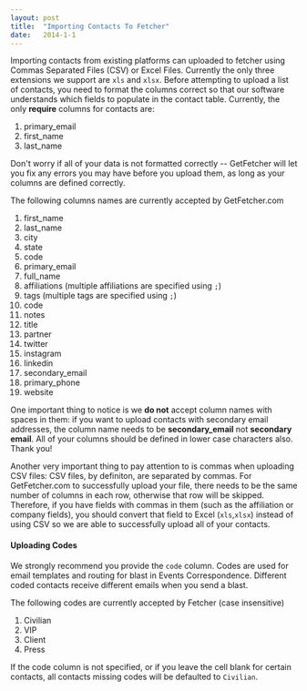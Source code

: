 ```yaml
---
layout: post
title:  "Importing Contacts To Fetcher"
date:   2014-1-1
---
```


Importing contacts from existing platforms can uploaded to fetcher using Commas Separated Files (CSV) or Excel Files. Currently the only three extensions we support are `xls` and `xlsx`. Before attempting to upload a list of contacts, you need to format the columns correct so that our software understands which fields to populate in the contact table. Currently, the only **require** columns for contacts are:

1. primary_email 
1. first_name
1. last_name

Don't worry if all of your data is not formatted correctly -- GetFetcher will let you fix any errors you may have before you upload them, as long as your columns are defined correctly.

The following columns names are currently accepted by GetFetcher.com

1. first_name
1. last_name
1. city
1. state
1. code
1. primary_email
1. full_name
1. affiliations (multiple affiliations are specified using `;`)
1. tags (multiple tags are specified using `;`)
1. code
1. notes
1. title
1. partner
1. twitter
1. instagram
1. linkedin
1. secondary_email
1. primary_phone
2. website


One important thing to notice is we **do not** accept column names with spaces in them: if you want to upload contacts with secondary email addresses, the column name needs to be **secondary_email** not **secondary email**. All of your columns should be defined in lower case characters also. Thank you!

Another very important thing to pay attention to is commas when uploading CSV files: CSV files, by definiton, are separated by commas. For GetFetcher.com to successfully upload your file, there needs to be the same number of columns in each row, otherwise that row will be skipped. Therefore, if you have fields with commas in them (such as the affiliation or company fields), you should convert that field to Excel (`xls`,`xlsx`) instead of using CSV so we are  able to successfully upload all of your contacts.

#### Uploading Codes

We strongly recommend you provide the `code` column. Codes are used for email templates and routing for blast in Events Correspondence. Different coded contacts receive different emails when you send a blast.

The following codes are currently accepted by Fetcher (case insensitive)

1. Civilian
1. VIP
1. Client
1. Press

If the code column is not specified, or if you leave the cell blank for certain contacts, all contacts missing codes will be defaulted to `Civilian`.

